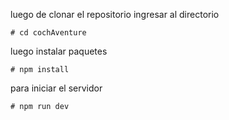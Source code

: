 luego de clonar el repositorio ingresar al directorio 

    # cd cochAventure 

luego instalar paquetes

    # npm install

para iniciar el servidor

    # npm run dev



